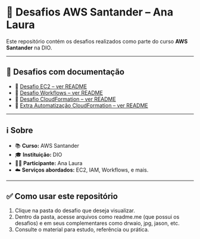 # 🚀 Desafios AWS Santander – Ana Laura

Este repositório contém os desafios realizados como parte do curso **AWS Santander** na DIO.

---

## 📂 Desafios com documentação

- 📘 [Desafio EC2 – ver README](./Desafio%20EC2/README.md)
- 📘 [Desafio Workflows – ver README](./Desafio%20Workflows/README.md)
- 📘 [Desafio CloudFormation – ver README](./Desafio%20CloudFormation/README.md)
- 📘 [Extra Automatização CloudFormation – ver README](./Extra%20Automatização%20CloudFormation/README.md)

---

## ℹ️ Sobre

- 📚 **Curso:** AWS Santander  
- 🎓 **Instituição:** DIO
- 👩‍💻 **Participante:** Ana Laura  
- ☁️ **Serviços abordados:** EC2, IAM, Workflows, e mais.

---

## ✅ Como usar este repositório

1. Clique na pasta do desafio que deseja visualizar.
2. Dentro da pasta, acesse arquivos como readme.me (que possui os desafios) e em seus complementares como drwaio, jpg, jason, etc.
3. Consulte o material para estudo, referência ou prática.
